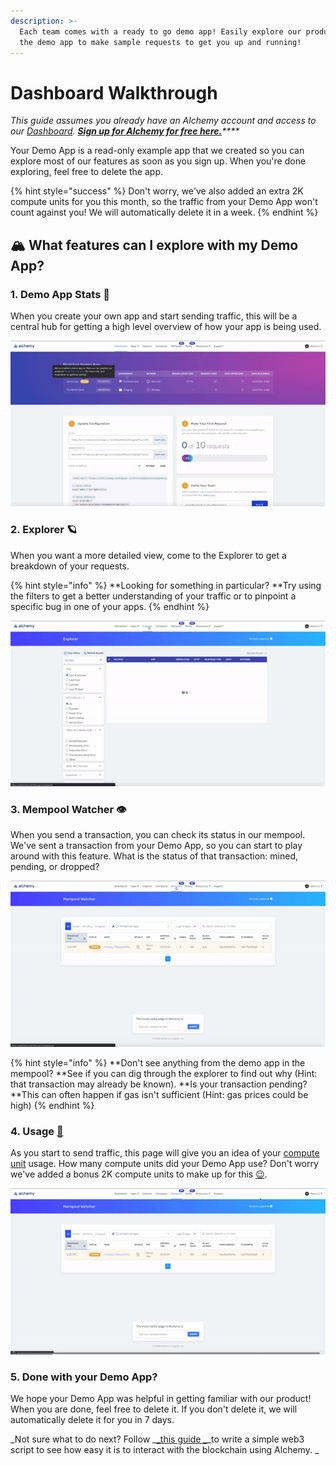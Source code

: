 ```yaml
---
description: >-
  Each team comes with a ready to go demo app! Easily explore our product with
  the demo app to make sample requests to get you up and running!
---
```


# Dashboard Walkthrough

_This guide assumes you already have an Alchemy account and access to our_ [_Dashboard_](https://dashboard.alchemyapi.io)_._ [_**Sign up for Alchemy for free here.**_](https://alchemy.com/?r=e68b2f77-7fc7-4ef7-8e9c-cdfea869b9b5)_\*\*\*\*_

Your Demo App is a read-only example app that we created so you can explore most of our features as soon as you sign up. When you're done exploring, feel free to delete the app.

{% hint style="success" %}
Don't worry, we've also added an extra 2K compute units for you this month, so the traffic from your Demo App won't count against you! We will automatically delete it in a week.
{% endhint %}

## 🏔 What features can I explore with my Demo App?

### 1. Demo App Stats 🎉

When you create your own app and start sending traffic, this will be a central hub for getting a high level overview of how your app is being used.

![](<../.gitbook/assets/stats (1).gif>)

### 2. Explorer 🪐

When you want a more detailed view, come to the Explorer to get a breakdown of your requests.

{% hint style="info" %}
\*\*Looking for something in particular? \*\*Try using the filters to get a better understanding of your traffic or to pinpoint a specific bug in one of your apps.
{% endhint %}

![](../.gitbook/assets/explorer.gif)

### 3. Mempool Watcher 👁️

When you send a transaction, you can check its status in our mempool. We've sent a transaction from your Demo App, so you can start to play around with this feature. What is the status of that transaction: mined, pending, or dropped?

![](<../.gitbook/assets/mem (1).gif>)

{% hint style="info" %}
\*\*Don't see anything from the demo app in the mempool? \*\*See if you can dig through the explorer to find out why (Hint: that transaction may already be known). \*\*Is your transaction pending? \*\*This can often happen if gas isn't sufficient (Hint: gas prices could be high)
{% endhint %}

### 4. Usage [🎢](https://emojipedia.org/roller-coaster/)

As you start to send traffic, this page will give you an idea of your [compute unit](../documentation/compute-units.md) usage. How many compute units did your Demo App use? Don't worry we've added a bonus 2K compute units to make up for this [😉](https://emojipedia.org/winking-face/#:\~:text=A%20yellow%20face%20with%20a,affectionate%2C%20suggestive%2C%20or%20ironic.\&text=Winking%20Face%20was%20approved%20as,to%20Emoji%201.0%20in%202015.).

![](<../.gitbook/assets/usage (1).gif>)

### 5. Done with your Demo App?

We hope your Demo App was helpful in getting familiar with our product! When you are done, feel free to delete it. If you don't delete it, we will automatically delete it for you in 7 days.

\_Not sure what to do next? Follow \_[\_this guide \_](../tutorials/simple-web3-script.md)\_to write a simple web3 script to see how easy it is to interact with the blockchain using Alchemy. \_
